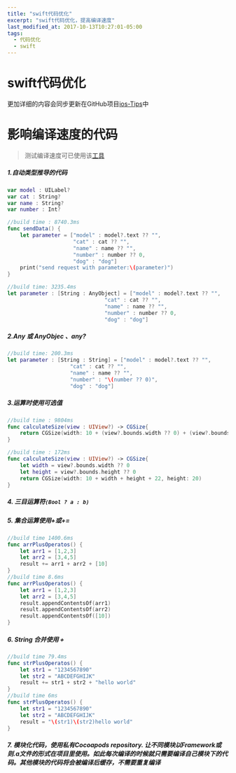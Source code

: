 ```yaml
---
title: "swift代码优化"
excerpt: "swift代码优化，提高编译速度"
last_modified_at: 2017-10-13T10:27:01-05:00
tags: 
  - 代码优化
  - swift
---
```

swift代码优化
======
更加详细的内容会同步更新在GitHub项目[ios-Tips](https://github.com/DKJone/ios-Tips)中

# 影响编译速度的代码
> 测试编译速度可已使用该[工具](https://github.com/RobertGummesson/BuildTimeAnalyzer-for-Xcode)

##### 1.自动类型推导的代码

```swift
var model : UILabel?
var cat : String?
var name : String?
var number : Int?

//build time : 8740.3ms
func sendData() {
    let parameter = ["model" : model?.text ?? "",
                     "cat" : cat ?? "",
                     "name" : name ?? "",
                     "number" : number ?? 0,
                     "dog" : "dog"]
    print("send request with parameter:\(parameter)")
}

//build time: 3235.4ms
let parameter : [String : AnyObject] = ["model" : model?.text ?? "",
                               "cat" : cat ?? "",
                               "name" : name ?? "",
                               "number" : number ?? 0,
                               "dog" : "dog"]
```

##### 2.Any 或 AnyObjec 、any?

```swift
//build time: 200.3ms
let parameter : [String : String] = ["model" : model?.text ?? "",
                    "cat" : cat ?? "",
                    "name" : name ?? "",
                    "number" : "\(number ?? 0)",
                    "dog" : "dog"]
```
##### 3.运算时使用可选值
```swift 
//build time : 9804ms
func calculateSize(view : UIView?) -> CGSize{
    return CGSize(width: 10 + (view?.bounds.width ?? 0) + (view?.bounds.height ?? 0) + 22, height: 20)
}

//build time : 172ms
func calculateSize(view : UIView?) -> CGSize{
    let width = view?.bounds.width ?? 0
    let height = view?.bounds.height ?? 0
    return CGSize(width: 10 + width + height + 22, height: 20)
}
```

##### 4. 三目运算符`(Bool ? a : b)`
##### 5. 集合运算使用+或+=
```swift
//build time 1400.6ms
func arrPlusOperatos() {
    let arr1 = [1,2,3]
    let arr2 = [3,4,5]
    result += arr1 + arr2 + [10]
}
//build time 8.6ms
func arrPlusOperatos() {
    let arr1 = [1,2,3]
    let arr2 = [3,4,5]
    result.appendContentsOf(arr1)
    result.appendContentsOf(arr2)
    result.appendContentsOf([10])
}
```
##### 6. String 合并使用 + 
```swift
//build time 79.4ms
func strPlusOperatos() {
    let str1 = "1234567890"
    let str2 = "ABCDEFGHIJK"
    result += str1 + str2 + "hello world"
}
//build time 6ms
func strPlusOperatos() {
    let str1 = "1234567890"
    let str2 = "ABCDEFGHIJK"
    result = "\(str1)\(str2)hello world"
}
```
##### 7. 模块化代码，使用私有Cocoapods repository. 让不同模块以Framework或则.a文件的形式在项目里使用。如此每次编译的时候就只需要编译自己模块下的代码。其他模块的代码将会被编译后缓存，不需要重复编译


